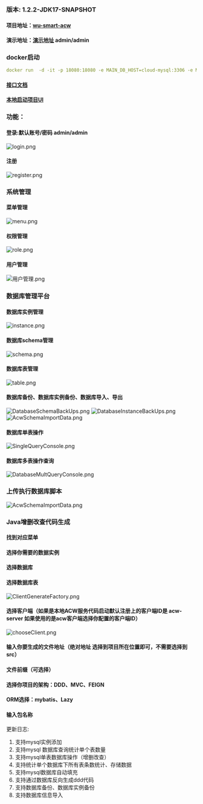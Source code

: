 ### 版本: 1.2.2-JDK17-SNAPSHOT
#### 项目地址：[wu-smart-acw](https://gitee.com/wujiawei1207537021/wu-framework-parent/tree/master/wu-smart-intergration/wu-smart-acw)
#### 演示地址：[演示地址](http://124.222.48.62:30193/wu-smart-acw-ui/index.html#/login)  admin/admin

### docker启动
```yaml
docker run  -d -it -p 18080:18080 -e MAIN_DB_HOST=cloud-mysql:3306 -e MAIN_DB_USERNAME=root -e MAIN_PASSWORD=mysql  --name wu-smart-acw-server registry.cn-hangzhou.aliyuncs.com/wu-lazy/wu-smart-acw-server:1.2.2-JDK17-SNAPSHOT

```

#### [接口文档](http://127.0.0.1:18080/swagger-ui/index.html)

#### [本地启动项目UI](http://127.0.0.1:18080/wu-smart-acw-ui/index.html)

### 功能：

#### 登录:默认账号/密码 admin/admin
![login.png](doc/login.png)

#### 注册 
![register.png](doc/register.png)

### 系统管理
#### 菜单管理
![menu.png](doc/menu.png)
#### 权限管理
![role.png](doc/role.png)
#### 用户管理
![用户管理.png](doc/user.png)

### 数据库管理平台

#### 数据库实例管理
![instance.png](doc/instance.png)

#### 数据库schema管理
![schema.png](doc/schema.png)

#### 数据库表管理
![table.png](doc/table.png)

#### 数据库备份、数据库实例备份、数据库导入、导出
![DatabaseSchemaBackUps.png](doc/DatabaseSchemaBackUps.png)
![DatabaseInstanceBackUps.png](doc/DatabaseInstanceBackUps.png)
![AcwSchemaImportData.png](doc/AcwSchemaImportData.png)

#### 数据库单表操作
![SingleQueryConsole.png](doc/SingleQueryConsole.png)

#### 数据库多表操作查询
![DatabaseMultQueryConsole.png](doc/DatabaseMultQueryConsole.png)

### 上传执行数据库脚本
![AcwSchemaImportData.png](doc/AcwSchemaImportData.png)

### Java增删改查代码生成
#### 找到对应菜单
#### 选择你需要的数据实例
#### 选择数据库
#### 选择数据库表
![ClientGenerateFactory.png](doc/ClientGenerateFactory.png)


#### 选择客户端（如果是本地ACW服务代码启动默认注册上的客户端ID是 acw-server 如果使用的是acw客户端选择你配置的客户端ID）
![chooseClient.png](doc/chooseClient.png)
#### 输入你要生成的文件地址（绝对地址 选择到项目所在位置即可，不需要选择到src）
#### 文件前缀（可选择）
#### 选择你项目的架构：DDD、MVC、FEIGN
#### ORM选择：mybatis、Lazy
#### 输入包名称



更新日志:
1. 支持mysql实例添加
2. 支持mysql 数据库查询统计单个表数量
3. 支持mysql单表数据库操作（增删改查）
4. 支持统计单个数据库下所有表条数统计、存储数据
5. 支持mysql数据库自动填充
6. 支持通过数据库反向生成ddd代码
7. 支持数据库备份、数据库实例备份
8. 支持数据库信息导入